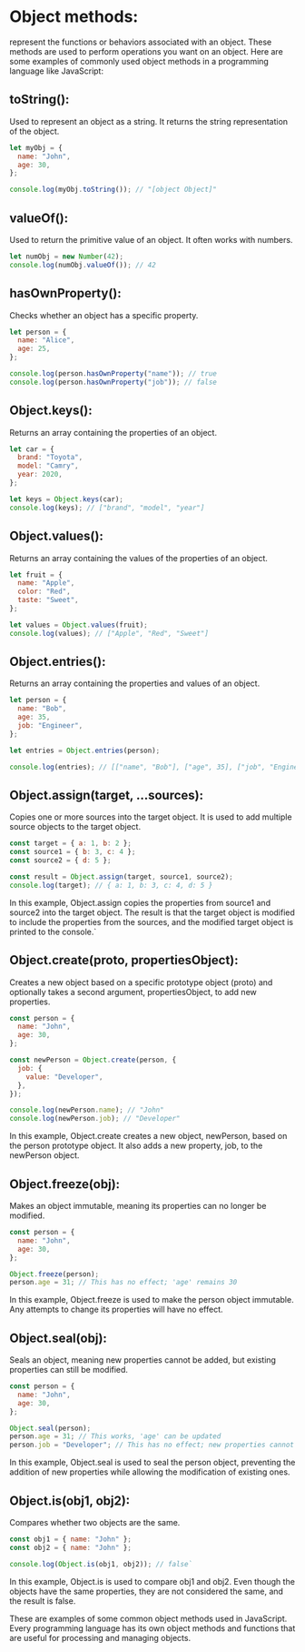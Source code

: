 # Object methods:

represent the functions or behaviors associated with an object. These methods are used to perform operations you want on an object. Here are some examples of commonly used object methods in a programming language like JavaScript:

## toString():

Used to represent an object as a string. It returns the string representation of the object.

```javascript
let myObj = {
  name: "John",
  age: 30,
};

console.log(myObj.toString()); // "[object Object]"
```

## valueOf():

Used to return the primitive value of an object. It often works with numbers.

```javascript
let numObj = new Number(42);
console.log(numObj.valueOf()); // 42
```

## hasOwnProperty():

Checks whether an object has a specific property.

```javascript
let person = {
  name: "Alice",
  age: 25,
};

console.log(person.hasOwnProperty("name")); // true
console.log(person.hasOwnProperty("job")); // false
```

## Object.keys():

Returns an array containing the properties of an object.

```javascript
let car = {
  brand: "Toyota",
  model: "Camry",
  year: 2020,
};

let keys = Object.keys(car);
console.log(keys); // ["brand", "model", "year"]
```

## Object.values():

Returns an array containing the values of the properties of an object.

```javascript
let fruit = {
  name: "Apple",
  color: "Red",
  taste: "Sweet",
};

let values = Object.values(fruit);
console.log(values); // ["Apple", "Red", "Sweet"]
```

## Object.entries():

Returns an array containing the properties and values of an object.

```javascript
let person = {
  name: "Bob",
  age: 35,
  job: "Engineer",
};

let entries = Object.entries(person);

console.log(entries); // [["name", "Bob"], ["age", 35], ["job", "Engineer"]]
```

## Object.assign(target, ...sources):

Copies one or more sources into the target object. It is used to add multiple source objects to the target object.

```javascript
const target = { a: 1, b: 2 };
const source1 = { b: 3, c: 4 };
const source2 = { d: 5 };

const result = Object.assign(target, source1, source2);
console.log(target); // { a: 1, b: 3, c: 4, d: 5 }
```

In this example, Object.assign copies the properties from source1 and source2 into the target object. The result is that the target object is modified to include the properties from the sources, and the modified target object is printed to the console.`

## Object.create(proto, propertiesObject):

Creates a new object based on a specific prototype object (proto) and optionally takes a second argument, propertiesObject, to add new properties.

```javascript
const person = {
  name: "John",
  age: 30,
};

const newPerson = Object.create(person, {
  job: {
    value: "Developer",
  },
});

console.log(newPerson.name); // "John"
console.log(newPerson.job); // "Developer"
```

In this example, Object.create creates a new object, newPerson, based on the person prototype object. It also adds a new property, job, to the newPerson object.

## Object.freeze(obj):

Makes an object immutable, meaning its properties can no longer be modified.

```javascript
const person = {
  name: "John",
  age: 30,
};

Object.freeze(person);
person.age = 31; // This has no effect; 'age' remains 30
```

In this example, Object.freeze is used to make the person object immutable. Any attempts to change its properties will have no effect.

## Object.seal(obj):

Seals an object, meaning new properties cannot be added, but existing properties can still be modified.

```javascript
const person = {
  name: "John",
  age: 30,
};

Object.seal(person);
person.age = 31; // This works, 'age' can be updated
person.job = "Developer"; // This has no effect; new properties cannot be added
```

In this example, Object.seal is used to seal the person object, preventing the addition of new properties while allowing the modification of existing ones.

## Object.is(obj1, obj2):

Compares whether two objects are the same.

```javascript
const obj1 = { name: "John" };
const obj2 = { name: "John" };

console.log(Object.is(obj1, obj2)); // false`
```

In this example, Object.is is used to compare obj1 and obj2. Even though the objects have the same properties, they are not considered the same, and the result is false.

These are examples of some common object methods used in JavaScript. Every programming language has its own object methods and functions that are useful for processing and managing objects.
